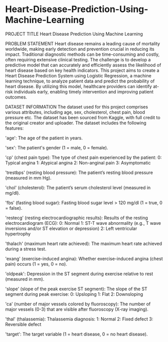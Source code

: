 # Heart-Disease-Prediction-Using-Machine-Learning

PROJECT TITLE
Heart Disease Prediction Using Machine Learning

PROBLEM STATEMENT
Heart disease remains a leading cause of mortality worldwide, making early detection and prevention crucial in reducing its impact. Traditional diagnostic methods can be time-consuming and costly, often requiring extensive clinical testing. The challenge is to develop a predictive model that can accurately and efficiently assess the likelihood of heart disease based on key health indicators. This project aims to create a Heart Disease Prediction System using Logistic Regression, a machine learning technique, to analyze patient data and predict the probability of heart disease. By utilizing this model, healthcare providers can identify at-risk individuals early, enabling timely intervention and improving patient outcomes.

DATASET INFORMATION
The dataset used for this project comprises various attributes, including age, sex, cholesterol, chest pain, blood pressure etc. The dataset has been sourced from Kaggle, with full credit to the original creator and uploader. The dataset includes the following features:

'age': The age of the patient in years.

'sex': The patient's gender (1 = male, 0 = female).

'cp' (chest pain type): The type of chest pain experienced by the patient: 0: Typical angina 1: Atypical angina 2: Non-anginal pain 3: Asymptomatic

'trestbps' (resting blood pressure): The patient’s resting blood pressure (measured in mm Hg).

'chol' (cholesterol): The patient’s serum cholesterol level (measured in mg/dl).

'fbs' (fasting blood sugar): Fasting blood sugar level > 120 mg/dl (1 = true, 0 = false).

'restecg' (resting electrocardiographic results): Results of the resting electrocardiogram (ECG): 0: Normal 1: ST-T wave abnormality (e.g., T wave inversions and/or ST elevation or depression) 2: Left ventricular hypertrophy

'thalach' (maximum heart rate achieved): The maximum heart rate achieved during a stress test.

'exang' (exercise-induced angina): Whether exercise-induced angina (chest pain) occurs (1 = yes, 0 = no).

'oldpeak': Depression in the ST segment during exercise relative to rest (measured in mm).

'slope' (slope of the peak exercise ST segment): The slope of the ST segment during peak exercise: 0: Upsloping 1: Flat 2: Downsloping

'ca' (number of major vessels colored by fluoroscopy): The number of major vessels (0-3) that are visible after fluoroscopy (X-ray imaging).

'thal' (thalassemia): Thalassemia diagnosis: 1: Normal 2: Fixed defect 3: Reversible defect

'target': The target variable (1 = heart disease, 0 = no heart disease).
